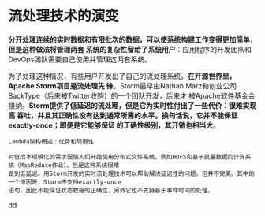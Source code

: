 流处理技术的演变
================================================================================
**分开处理连续的实时数据和有限批次的数据，可以使系统构建工作变得更加简单，但是这种做法将管理两套
系统的复杂性留给了系统用户**：应用程序的开发团队和DevOps团队需要自己使用并管理这两套系统。

为了处理这种情况，有些用户开发出了自己的流处理系统。**在开源世界里，Apache Storm项目是流处理先
锋**。Storm最早由Nathan Marz和创业公司BackType（后来被Twitter收购）的一个团队开发，后来才
被Apache软件基金会接纳。**Storm提供了低延迟的流处理，但是它为实时性付出了一些代价：很难实现高
吞吐，并且其正确性没有达到通常所需的水平。换句话说，它并不能保证exactly-once；即便是它能够保证
的正确性级别，其开销也相当大**。

```
Lambda架构概述：优势和局限性

对低成本规模化的需求促使人们开始使用分布式文件系统，例如HDFS和基于批量数据的计算系统（MapReduce作业）。但是这种系统很难
做到低延迟。用Storm开发的实时流处理技术可以帮助解决延迟性的问题，但并不完美。其中的一个原因是，Storm不支持exactly-once
语句，因此不能保证状态数据的正确性，另外它也不支持基于事件时间的处理。

```









































dd
